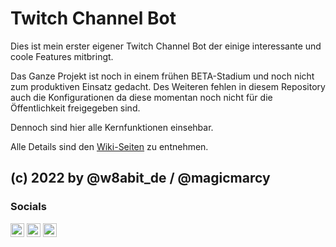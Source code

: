 # Twitch Channel Bot

Dies ist mein erster eigener Twitch Channel Bot der einige interessante und coole Features mitbringt.

Das Ganze Projekt ist noch in einem frühen BETA-Stadium und noch nicht zum produktiven Einsatz gedacht. Des Weiteren fehlen in diesem Repository auch die Konfigurationen da diese momentan noch nicht für die Öffentlichkeit freigegeben sind. 

Dennoch sind hier alle Kernfunktionen einsehbar.

Alle Details sind den [Wiki-Seiten][githubwiki] zu entnehmen.

## (c) 2022 by @w8abit_de / @magicmarcy 

### Socials
[<img alt="w8abit_de on Twitch" width="22px" src="https://twitch.tv/favicon.ico" />][twitch] 
[<img alt="w8abit_de on Twitter" width="22px" src="https://twitter.com/favicon.ico" />][twitch]
[<img alt="w8abit_de on Mastodon" width="22px" src="https://ruhr.social/favicon.ico" />][mastodon]

[githubwiki]: https://github.com/magicmarcy/w8abot_twitch/wiki
[twitch]: https://twitch.tv/w8abit_de
[twitter]: https://twitter.com/w8abit_de
[mastodon]: https://ruhr.social/@magicmarcy